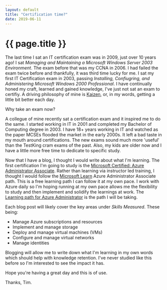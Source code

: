 ```yaml
---
layout: default
title: "Certification time?"
date: 2019-06-11
---
```

# {{ page.title }}

The last time I sat an IT certification exam was in 2009, just over 10 years ago! I sat *Managing and Maintaining a Microsoft Windows Server 2003 Environment*. The exam before that was my CCNA in 2006. I had failed the exam twice before and thankfully, it was third time lucky for me. I sat my first IT Certification exam in 2003, passing *Installing, Confiugring, and Administering Microsoft Windows 2000 Professional*. I have continually honed my craft, learned and gained knowledge, I've just not sat an exam to certifiy. A driving philosophy of mine is [Kaizen](https://en.wikipedia.org/wiki/Kaizen), or, in my words, getting a little bit better each day.

Why take an exam now?

A collegue of mine recently sat a certification exam and it inspired me to do the same. I started working in IT in 2001 and completed my Bachelor of Computing degree in 2003. I have 18+ years working in IT and watched as the paper MCSEs flooded the market in the early 2000s. It left a bad taste in my mouth around certifications. The new exams sound much more 'useful' than the TestKing cram exams of the past. Also, my kids are older now and I have a little more free time to dedicate to specific study.

Now that I have a blog, I thought I would write about what I'm learning. The first certification I'm going to study is the [Microsoft Certified: Azure Administrator Associate](https://www.microsoft.com/en-us/learning/azure-administrator.aspx). Rather than learning via instructor led training, I thought I would follow the [Microsoft Learn](https://docs.microsoft.com/en-us/learn/browse/?products=azure&roles=administrator&resource_type=learning%20path) Azure Administrator Associate path. This is a free learning path I can follow it at my own pace. I work with Azure daily so I'm hoping running at my own pace allows me the flexibility to study and then implement and solidify the learnings at work. The [Learning path for Azure Administrator](https://query.prod.cms.rt.microsoft.com/cms/api/am/binary/RWtY7Z) is the path I will be taking.

Each blog post will likely cover the key areas under *Skills Measured*.
These being:

* Manage Azure subscriptions and resources
* Implement and manage storage
* Deploy and manage virtual machines (VMs)
* Configure and manage virtual networks
* Manage identities

Blogging will allow me to write down what I'm learning in my own words which should help with knowledge retention. I've never studied like this before so I'm interested to see the impact it has.

Hope you're having a great day and this is of use.

Thanks, Tim.
